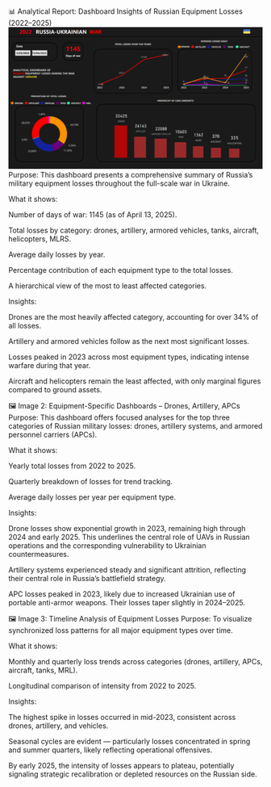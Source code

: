 📊 Analytical Report: Dashboard Insights of Russian Equipment Losses (2022–2025)
![Image alt](https://github.com/YakymivLuybomyr/2022-Russia-Ukraine-War/blob/main/DATA/WAR%202022%20dashboard%201.png)
Purpose:
This dashboard presents a comprehensive summary of Russia’s military equipment losses throughout the full-scale war in Ukraine.

What it shows:

Number of days of war: 1145 (as of April 13, 2025).

Total losses by category: drones, artillery, armored vehicles, tanks, aircraft, helicopters, MLRS.

Average daily losses by year.

Percentage contribution of each equipment type to the total losses.

A hierarchical view of the most to least affected categories.

Insights:

Drones are the most heavily affected category, accounting for over 34% of all losses.

Artillery and armored vehicles follow as the next most significant losses.

Losses peaked in 2023 across most equipment types, indicating intense warfare during that year.

Aircraft and helicopters remain the least affected, with only marginal figures compared to ground assets.

🖼️ Image 2: Equipment-Specific Dashboards – Drones, Artillery, APCs
Purpose:
This dashboard offers focused analyses for the top three categories of Russian military losses: drones, artillery systems, and armored personnel carriers (APCs).

What it shows:

Yearly total losses from 2022 to 2025.

Quarterly breakdown of losses for trend tracking.

Average daily losses per year per equipment type.

Insights:

Drone losses show exponential growth in 2023, remaining high through 2024 and early 2025. This underlines the central role of UAVs in Russian operations and the corresponding vulnerability to Ukrainian countermeasures.

Artillery systems experienced steady and significant attrition, reflecting their central role in Russia’s battlefield strategy.

APC losses peaked in 2023, likely due to increased Ukrainian use of portable anti-armor weapons. Their losses taper slightly in 2024–2025.

🖼️ Image 3: Timeline Analysis of Equipment Losses
Purpose:
To visualize synchronized loss patterns for all major equipment types over time.

What it shows:

Monthly and quarterly loss trends across categories (drones, artillery, APCs, aircraft, tanks, MRL).

Longitudinal comparison of intensity from 2022 to 2025.

Insights:

The highest spike in losses occurred in mid-2023, consistent across drones, artillery, and vehicles.

Seasonal cycles are evident — particularly losses concentrated in spring and summer quarters, likely reflecting operational offensives.

By early 2025, the intensity of losses appears to plateau, potentially signaling strategic recalibration or depleted resources on the Russian side.

